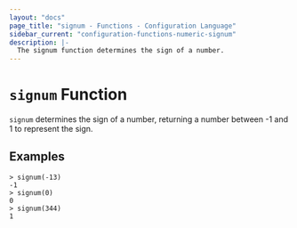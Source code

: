 ```yaml
---
layout: "docs"
page_title: "signum - Functions - Configuration Language"
sidebar_current: "configuration-functions-numeric-signum"
description: |-
  The signum function determines the sign of a number.
---
```


# `signum` Function


`signum` determines the sign of a number, returning a number between -1 and
1 to represent the sign.

## Examples

```
> signum(-13)
-1
> signum(0)
0
> signum(344)
1
```
